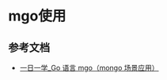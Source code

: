 # mgo使用



## 参考文档

- [一日一学_Go 语言 mgo（mongo 场景应用）](https://juejin.im/entry/58ef2399570c3500561c4b12)